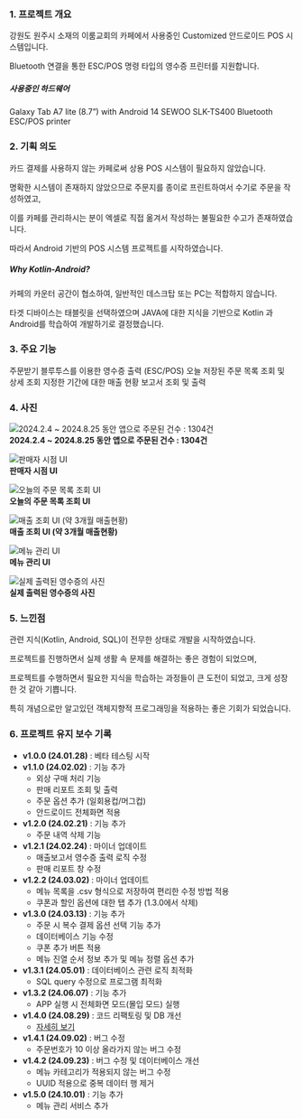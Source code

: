 ### 1. 프로젝트 개요
강원도 원주시 소재의 이룸교회의 카페에서 사용중인 Customized 안드로이드 POS 시스템입니다.

Bluetooth 연결을 통한 ESC/POS 명령 타입의 영수증 프린터를 지원합니다.

##### 사용중인 하드웨어
Galaxy Tab A7 lite (8.7”) with Android 14
SEWOO SLK-TS400 Bluetooth ESC/POS printer

### 2. 기획 의도
카드 결제를 사용하지 않는 카페로써 상용 POS 시스템이 필요하지 않았습니다.

명확한 시스템이 존재하지 않았으므로 주문지를 종이로 프린트하여서 수기로 주문을 작성하였고,

이를 카페를 관리하시는 분이 엑셀로 직접 옮겨서 작성하는 불필요한 수고가 존재하였습니다.

따라서 Android 기반의 POS 시스템 프로젝트를 시작하였습니다.


##### Why Kotlin-Android?
카페의 카운터 공간이 협소하여, 일반적인 데스크탑 또는 PC는 적합하지 않습니다.

타겟 디바이스는 태블릿을 선택하였으며 JAVA에 대한 지식을 기반으로 Kotlin 과 Android를 학습하여 개발하기로 결정했습니다.


### 3. 주요 기능
주문받기
블루투스를 이용한 영수증 출력 (ESC/POS)
오늘 저장된 주문 목록 조회 및 상세 조회
지정한 기간에 대한 매출 현황 보고서 조회 및 출력

### 4. 사진

![2024.2.4 ~ 2024.8.25 동안 앱으로 주문된 건수 : 1304건](https://SIKU-KR.github.io/docs/holybean(android)/image.png)
<br>
**2024.2.4 ~ 2024.8.25 동안 앱으로 주문된 건수 : 1304건**

![판매자 시점 UI](https://SIKU-KR.github.io/docs/holybean(android)/1.png)
<br>
**판매자 시점 UI**

![오늘의 주문 목록 조회 UI](https://SIKU-KR.github.io/docs/holybean(android)/2.png)
<br>
**오늘의 주문 목록 조회 UI**

![매출 조회 UI (약 3개월 매출현황)](https://SIKU-KR.github.io/docs/holybean(android)/3.png)
<br>
**매출 조회 UI (약 3개월 매출현황)**

![메뉴 관리 UI](https://SIKU-KR.github.io/docs/holybean(android)/4.png)
<br>
**메뉴 관리 UI**

![실제 출력된 영수증의 사진](https://SIKU-KR.github.io/docs/holybean(android)/IMG_4935.jpg)
<br>
**실제 출력된 영수증의 사진**


### 5. 느낀점
관련 지식(Kotlin, Android, SQL)이 전무한 상태로 개발을 시작하였습니다.

프로젝트를 진행하면서 실제 생활 속 문제를 해결하는 좋은 경험이 되었으며,

프로젝트를 수행하면서 필요한 지식을 학습하는 과정들이 큰 도전이 되었고, 크게 성장한 것 같아 기쁩니다.

특히 개념으로만 알고있던 객체지향적 프로그래밍을 적용하는 좋은 기회가 되었습니다.

### 6. 프로젝트 유지 보수 기록
- **v1.0.0 (24.01.28)** : 베타 테스팅 시작
- **v1.1.0 (24.02.02)** : 기능 추가
  - 외상 구매 처리 기능
  - 판매 리포트 조회 및 출력
  - 주문 옵션 추가 (일회용컵/머그컵)
  - 안드로이드 전체화면 적용
- **v1.2.0 (24.02.21)** : 기능 추가
  - 주문 내역 삭제 기능
- **v1.2.1 (24.02.24)** : 마이너 업데이트
  - 매출보고서 영수증 출력 로직 수정
  - 판매 리포트 창 수정
- **v1.2.2 (24.03.02)** : 마이너 업데이트
  - 메뉴 목록을 .csv 형식으로 저장하여 편리한 수정 방법 적용
  - 쿠폰과 할인 옵션에 대한 탭 추가 (1.3.0에서 삭제)
- **v1.3.0 (24.03.13)** : 기능 추가
  - 주문 시 복수 결제 옵션 선택 기능 추가
  - 데이터베이스 기능 수정
  - 쿠폰 추가 버튼 적용
  - 메뉴 진열 순서 정보 추가 및 메뉴 정렬 옵션 추가
- **v1.3.1 (24.05.01)** : 데이터베이스 관련 로직 최적화
  - SQL query 수정으로 프로그램 최적화
- **v1.3.2 (24.06.07)** : 기능 추가
  - APP 실행 시 전체화면 모드(몰입 모드) 실행
- **v1.4.0 (24.08.29)** : 코드 리팩토링 및 DB 개선
  - [자세히 보기](https://cseant.tistory.com/entry/Holybean-%EB%A6%AC%ED%8C%A9%ED%86%A0%EB%A7%81-%EB%B0%8F-DB-%EA%B0%9C%EC%84%A0-%EA%B8%B0%EB%A1%9D-v140)
- **v1.4.1 (24.09.02)** : 버그 수정
  - 주문번호가 10 이상 올라가지 않는 버그 수정
- **v1.4.2 (24.09.23)** : 버그 수정 및 데이터베이스 개선
  - 메뉴 카테고리가 적용되지 않는 버그 수정
  - UUID 적용으로 중복 데이터 행 제거
- **v1.5.0 (24.10.01)** : 기능 추가
  - 메뉴 관리 서비스 추가

